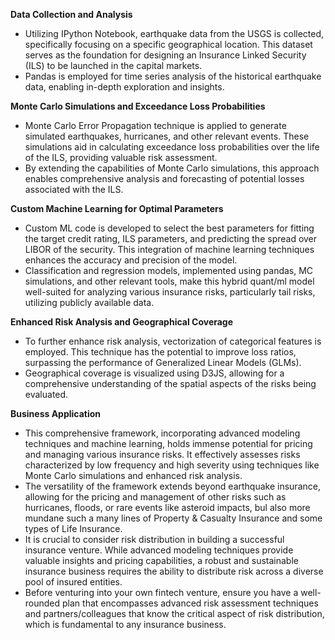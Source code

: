 **Data Collection and Analysis**
- Utilizing IPython Notebook, earthquake data from the USGS is collected, specifically focusing on a specific geographical location. This dataset serves as the foundation for designing an Insurance Linked Security (ILS) to be launched in the capital markets.
- Pandas is employed for time series analysis of the historical earthquake data, enabling in-depth exploration and insights.

**Monte Carlo Simulations and Exceedance Loss Probabilities**
- Monte Carlo Error Propagation technique is applied to generate simulated earthquakes, hurricanes, and other relevant events. These simulations aid in calculating exceedance loss probabilities over the life of the ILS, providing valuable risk assessment.
- By extending the capabilities of Monte Carlo simulations, this approach enables comprehensive analysis and forecasting of potential losses associated with the ILS.

**Custom Machine Learning for Optimal Parameters**
- Custom ML code is developed to select the best parameters for fitting the target credit rating, ILS parameters, and predicting the spread over LIBOR of the security. This integration of machine learning techniques enhances the accuracy and precision of the model.
- Classification and regression models, implemented using pandas, MC simulations, and other relevant tools, make this hybrid quant/ml model well-suited for analyzing various insurance risks, particularly tail risks, utilizing publicly available data.

**Enhanced Risk Analysis and Geographical Coverage**
- To further enhance risk analysis, vectorization of categorical features is employed. This technique has the potential to improve loss ratios, surpassing the performance of Generalized Linear Models (GLMs).
- Geographical coverage is visualized using D3JS, allowing for a comprehensive understanding of the spatial aspects of the risks being evaluated.

**Business Application**

- This comprehensive framework, incorporating advanced modeling techniques and machine learning, holds immense potential for pricing and managing various insurance risks. It effectively assesses risks characterized by low frequency and high severity using techniques like Monte Carlo simulations and enhanced risk analysis.
- The versatility of the framework extends beyond earthquake insurance, allowing for the pricing and management of other risks such as hurricanes, floods, or rare events like asteroid impacts, bul also more mundane such a many lines of Property & Casualty Insurance and some types of Life Insurance.
- It is crucial to consider risk distribution in building a successful insurance venture. While advanced modeling techniques provide valuable insights and pricing capabilities, a robust and sustainable insurance business requires the ability to distribute risk across a diverse pool of insured entities.
- Before venturing into your own fintech venture, ensure you have a well-rounded plan that encompasses advanced risk assessment techniques and partners/colleagues that know the critical aspect of risk distribution, which is fundamental to any insurance business.

